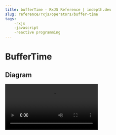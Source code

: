 ```yaml
---
title: bufferTime - RxJS Reference | indepth.dev
slug: reference/rxjs/operators/buffer-time
tags:
    -rxjs 
    -javascript 
    -reactive programming
---
```


# BufferTime

## Diagram

<video>
    <source src="https://images.indepth.dev/references/rxjs/bufferTime.mp4">
</video>
